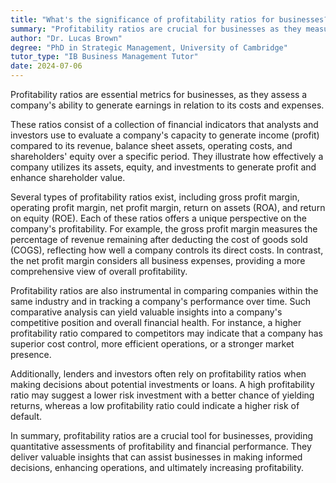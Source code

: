 ```yaml
---
title: "What's the significance of profitability ratios for businesses?"
summary: "Profitability ratios are crucial for businesses as they measure a company's ability to generate earnings relative to its costs and expenses."
author: "Dr. Lucas Brown"
degree: "PhD in Strategic Management, University of Cambridge"
tutor_type: "IB Business Management Tutor"
date: 2024-07-06
---
```


Profitability ratios are essential metrics for businesses, as they assess a company's ability to generate earnings in relation to its costs and expenses.

These ratios consist of a collection of financial indicators that analysts and investors use to evaluate a company's capacity to generate income (profit) compared to its revenue, balance sheet assets, operating costs, and shareholders' equity over a specific period. They illustrate how effectively a company utilizes its assets, equity, and investments to generate profit and enhance shareholder value.

Several types of profitability ratios exist, including gross profit margin, operating profit margin, net profit margin, return on assets (ROA), and return on equity (ROE). Each of these ratios offers a unique perspective on the company's profitability. For example, the gross profit margin measures the percentage of revenue remaining after deducting the cost of goods sold (COGS), reflecting how well a company controls its direct costs. In contrast, the net profit margin considers all business expenses, providing a more comprehensive view of overall profitability.

Profitability ratios are also instrumental in comparing companies within the same industry and in tracking a company's performance over time. Such comparative analysis can yield valuable insights into a company's competitive position and overall financial health. For instance, a higher profitability ratio compared to competitors may indicate that a company has superior cost control, more efficient operations, or a stronger market presence.

Additionally, lenders and investors often rely on profitability ratios when making decisions about potential investments or loans. A high profitability ratio may suggest a lower risk investment with a better chance of yielding returns, whereas a low profitability ratio could indicate a higher risk of default.

In summary, profitability ratios are a crucial tool for businesses, providing quantitative assessments of profitability and financial performance. They deliver valuable insights that can assist businesses in making informed decisions, enhancing operations, and ultimately increasing profitability.
    